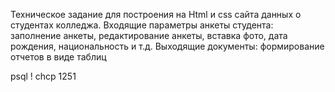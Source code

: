 Техническое задание для построения на Html и css сайта данных о студентах колледжа. Входящие параметры анкеты студента: заполнение анкеты, редактирование анкеты, вставка фото, дата рождения, национальность и т.д. Выходящие документы: формирование отчетов в виде таблиц

psql \! chcp 1251